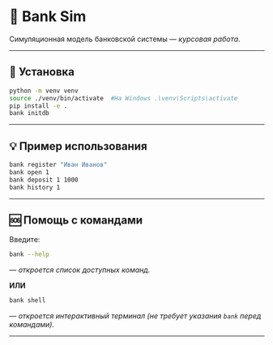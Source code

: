 # 🏦 Bank Sim

Симуляционная модель банковской системы — *курсовая работа*.

---

## 🚀 Установка

```bash
python -m venv venv  
source ./venv/bin/activate  #На Windows .\venv\Scripts\activate
pip install -e .
bank initdb
```



---

## 💡 Пример использования

```bash
bank register "Иван Иванов"
bank open 1
bank deposit 1 1000
bank history 1
```

---

## 🆘 Помощь с командами

Введите:

```bash
bank --help
```
*— откроется список доступных команд.*

**ИЛИ**

```bash
bank shell
```
*— откроется интерактивный терминал (не требует указания `bank` перед командами).*

---